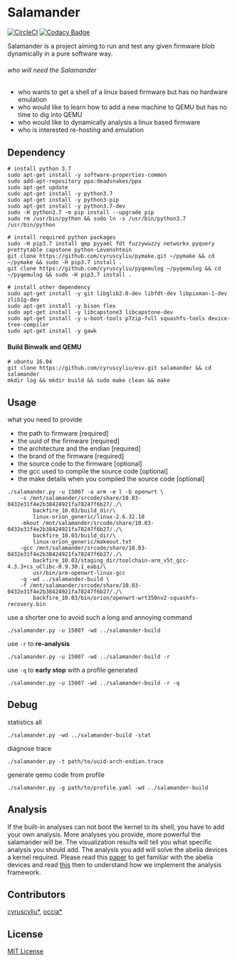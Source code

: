 # Salamander

[![CircleCI](https://circleci.com/gh/cyruscyliu/esv/tree/master.svg?style=svg&circle-token=7f12caaa351d02731d57d8165e634dc3e3537d33)](https://circleci.com/gh/cyruscyliu/esv/tree/master)
[![Codacy Badge](https://api.codacy.com/project/badge/Grade/a7aacb11a3b14a7d8e069d8a440a43c0)](https://www.codacy.com?utm_source=github.com&amp;utm_medium=referral&amp;utm_content=cyruscyliu/esv&amp;utm_campaign=Badge_Grade)

Salamander is a project aiming to run and test any given firmware blob dynamically in a pure software way.

###### who will need the Salamander
+ who wants to get a shell of a linux based firmware but has no hardware emulation
+ who would like to learn how to add a new machine to QEMU but has no time to dig into QEMU
+ who would like to dynamically analysis a linux based firmware
+ who is interested re-hosting and emulation

## Dependency

```shell script
# install python 3.7
sudo apt-get install -y software-properties-common
sudo add-apt-repository ppa:deadsnakes/ppa
sudo apt-get update
sudo apt-get install -y python3.7
sudo apt-get install -y python3-pip
sudo apt-get install -y python3.7-dev
sudo -H python3.7 -m pip install --upgrade pip
sudo rm /usr/bin/python && sudo ln -s /usr/bin/python3.7 /usr/bin/python

# install required python packages
sudo -H pip3.7 install qmp pyyaml fdt fuzzywuzzy networkx pyquery prettytable capstone python-Levenshtein
git clone https://github.com/cyruscyliu/pymake.git ~/pymake && cd ~/pymake && sudo -H pip3.7 install .
git clone https://github.com/cyruscyliu/pyqemulog ~/pyqemulog && cd ~/pyqemulog && sudo -H pip3.7 install .

# install other dependency
sudo apt-get install -y git libglib2.0-dev libfdt-dev libpixman-1-dev zlib1g-dev
sudo apt-get install -y bison flex
sudo apt-get install -y libcapstone3 libcapstone-dev
sudo apt-get install -y u-boot-tools p7zip-full squashfs-tools device-tree-compiler
sudo apt-get install -y gawk
```

#### Build Binwalk and QEMU

```shell script
# ubuntu 16.04
git clone https://github.com/cyruscyliu/esv.git salamander && cd salamander
mkdir log && mkdir build && sudo make clean && make
```

## Usage

what you need to provide
+ the path to firmware [required]
+ the uuid of the firmware [required]
+ the architecture and the endian [required]
+ the brand of the firmware [required]
+ the source code to the firmware [optional]
+ the gcc used to compile the source code [optional]
+ the make details when you compiled the source code [optional]

```
./salamander.py -u 15007 -a arm -e l -b openwrt \
    -s /mnt/salamander/srcode/share/10.03-0432e31f4e2b38424921fa78247f6b27/./\
        backfire_10.03/build_dir/\
        linux-orion_generic/linux-2.6.32.10 
    -mkout /mnt/salamander/srcode/share/10.03-0432e31f4e2b38424921fa78247f6b27/./\
        backfire_10.03/build_dir/\
        linux-orion_generic/makeout.txt 
    -gcc /mnt/salamander/srcode/share/10.03-0432e31f4e2b38424921fa78247f6b27/./\
        backfire_10.03/staging_dir/toolchain-arm_v5t_gcc-4.3.3+cs_uClibc-0.9.30.1_eabi/\
        usr/bin/arm-openwrt-linux-gcc 
    -q -wd ../salamander-build \
    -f /mnt/salamander/srcode/share/10.03-0432e31f4e2b38424921fa78247f6b27/./\
        backfire_10.03/bin/orion/openwrt-wrt350nv2-squashfs-recovery.bin
```

use a shorter one to avoid such a long and annoying command

```
./salamander.py -u 15007 -wd ../salamander-build
```

use `-r` to **re-analysis**

```shell script
./salamander.py -u 15007 -wd ../salamander-build -r 
```

use `-q` to **early stop** with a profile generated

````shell script
./salamander.py -u 15007 -wd ../salamander-build -r -q
````

## Debug

statistics all

````shell script
./salamander.py -wd ../salamander-build -stat
````

diagnose trace

````shell script
./salamander.py -t path/to/uuid-arch-endian.trace
````

generate qemu code from profile

````shell script
./salamander.py -g path/to/profile.yaml -wd ../salamander-build 
````

## Analysis

If the built-in analyses can not boot the kernel to its shell, you have to add your own analysis. 
More analyses you provide, more powerful the salamander will be. The visualization results will tell you what specific 
analysis you should add. The analysis you add will solve the abelia devices a kernel required. Please read 
this [paper]() to get familiar with the abelia devices and read [this](./analyses/README.md) then to understand
how we implement the analysis framework.

## Contributors
[cyruscyliu*](https://github.com/cyruscyliu/esv), [occia*](https://github.com/occia)

## License
[MIT License](./LICENSE)

